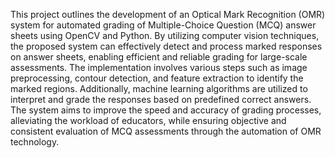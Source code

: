This project outlines the development of an Optical Mark Recognition (OMR) system for automated grading of Multiple-Choice Question (MCQ) answer sheets using OpenCV
and Python. By utilizing computer vision techniques, the proposed system can effectively detect and process marked responses on answer sheets, enabling efficient and reliable grading for large-scale assessments. The implementation involves various steps such as image preprocessing, contour detection, and feature extraction to identify the marked regions. Additionally, machine learning algorithms are utilized to interpret and grade the responses based on predefined correct answers. The system aims to improve the speed and accuracy of grading processes, alleviating the workload of educators, while ensuring objective and consistent evaluation of MCQ assessments through the automation of OMR technology.
